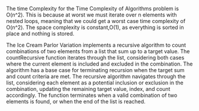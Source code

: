 The time Complexity for the Time Complexity of Algorithms problem is O(n^2). This is because at worst we must iterate over n elements with nested loops, meaning that we could get a worst case time complexity of 
O(n^2). The space complexity is constant,O(1), as everything is sorted in place and nothing is stored.

The Ice Cream Parlor Variation implements a recursive algorithm to count combinations of two elements from a list that sum up to a target value. The countRecursive function iterates through the list, considering both cases where the current element is included and excluded in the combination. The algorithm has a base case for terminating recursion when the target sum and count criteria are met. The recursive algorithm navigates through the list, considering each element as a potential inclusion or exclusion in the combination, updating the remaining target value, index, and count accordingly. The function terminates when a valid combination of two elements is found, or when the end of the list is reached.
